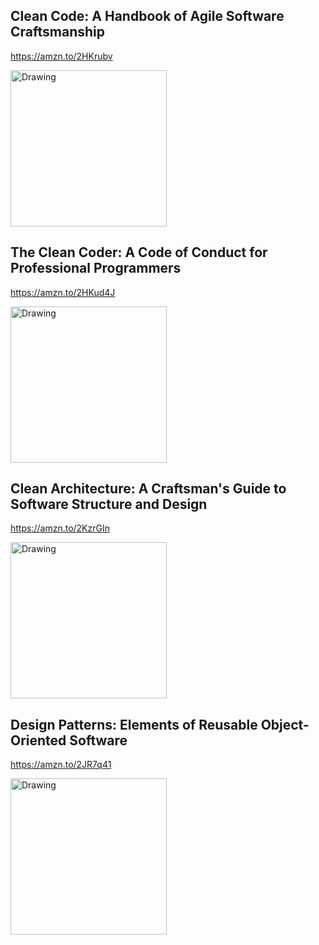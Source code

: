 
## Clean Code: A Handbook of Agile Software Craftsmanship
https://amzn.to/2HKrubv  

<img src="https://d1b14unh5d6w7g.cloudfront.net/0132350882.01.S001.LXXXXXXX.jpg?Expires=1525466655&Signature=Ep20aHzJ421EVgiEvFcGrtso0fVk2BFXMc65VaaTezYL3I3kZXktetxSVRY7XOMIjmIcEXkOL30lzKj6aZ5W0flhOsYoxwMv90gqf3RIDmcAluU96onkpyyHlXsmgGdjNMMCEg4M9voaGOTyrUU8PFwgfGc36Q84SEQwUN2R9xc=&Key-Pair-Id=APKAIUO27P366FGALUMQ" alt="Drawing" width="250"/>

## The Clean Coder: A Code of Conduct for Professional Programmers 
https://amzn.to/2HKud4J

<img src="https://d1b14unh5d6w7g.cloudfront.net/0137081073.01.S001.LXXXXXXX.jpg?Expires=1525467653&Signature=CPIm8tbe25Yn5ibD9/eOspuAPLvRHSNIr2mUl2oa6KnVdXsObiFuGmvxWMrcLwqkEaVVfJjD8ZrVYNvRxd62ZOIR56uK+JTUOHYUK/EtKuucPOuk50uFB45xps/mhP8fjCO8Q0oQPc7dFCkHw1cc15d91OjiFnZqFYjUu04t7Wo=&Key-Pair-Id=APKAIUO27P366FGALUMQ" alt="Drawing" width="250"/>

## Clean Architecture: A Craftsman's Guide to Software Structure and Design
https://amzn.to/2KzrGIn

<img src="https://images-na.ssl-images-amazon.com/images/I/41BjtnvIUQL._SX382_BO1,204,203,200_.jpg" alt="Drawing" width="250"/>

## Design Patterns: Elements of Reusable Object-Oriented Software
https://amzn.to/2JR7q41

<img src="https://d1b14unh5d6w7g.cloudfront.net/0201633612.01.S001.LXXXXXXX.jpg?Expires=1525467794&Signature=RE31lCLG+R3F/dBQKGnvMWT2uQp4jrwLlPq95u8G8yTX0pLdCwRyN7FI/a6zDXKUOZfYDCDuGT+aF0E1p/PBcQE1dinRKmfwoCXESGhX7ZbZsivtR0s3yhwX0GQ76t4gZnrN3gqoNc84Fc1ObnnM+tTQG7Uah+fq2i6rgfbiIW4=&Key-Pair-Id=APKAIUO27P366FGALUMQ" alt="Drawing" width="250"/>


